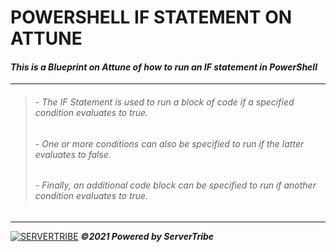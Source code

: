 # **POWERSHELL IF STATEMENT ON ATTUNE**
#### ***This is a Blueprint on Attune of how to run an IF statement in PowerShell***
---
> ###### - *The IF Statement is used to run a block of code if a specified condition evaluates to true.*
> ###### - *One or more conditions can also be specified to run if the latter evaluates to false.*
> ###### - *Finally, an additional code block can be specified to run if another condition evaluates to true.*
---
[![SERVERTRIBE](https://www.servertribe.com/wp-content/themes/mars/assets/images/attune_logo.svg)](https://www.servertribe.com/)
***&copy;2021 Powered by ServerTribe***